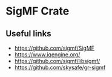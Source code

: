 SigMF Crate
===========

## Useful links

* https://github.com/sigmf/SigMF
* https://www.iqengine.org/
* https://github.com/sigmf/libsigmf/
* https://github.com/skysafe/gr-sigmf